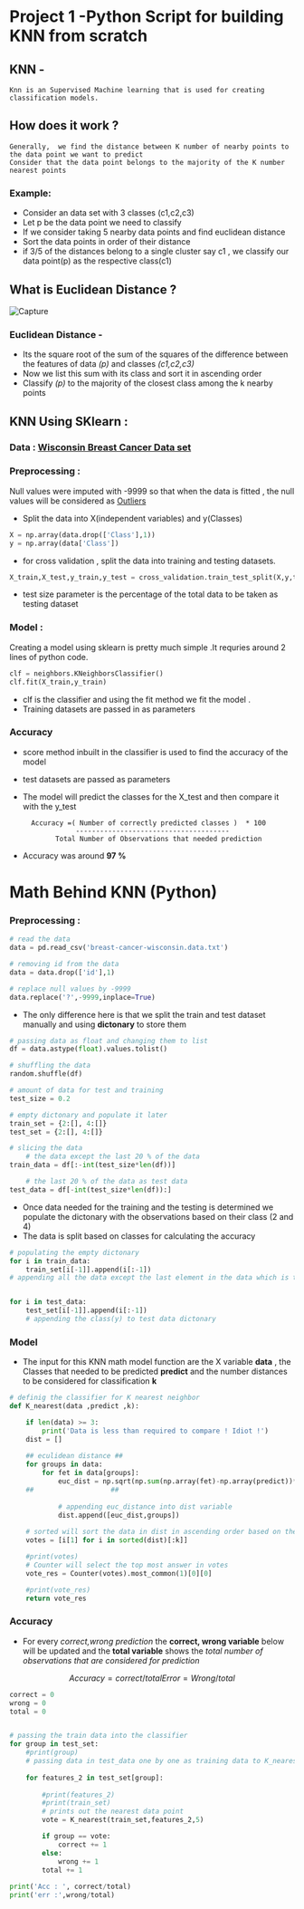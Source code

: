 # Project 1 -Python Script for building KNN from scratch

## KNN - 

	Knn is an Supervised Machine learning that is used for creating classification models.
## How does it work ?

	Generally,  we find the distance between K number of nearby points to the data point we want to predict 
	Consider that the data point belongs to the majority of the K number nearest points 
### Example: 

- Consider an data set with 3 classes (c1,c2,c3)
- Let p be the data point we need to classify
- If we consider taking 5 nearby data points and find euclidean distance 
- Sort the data points in order of their distance 
- if 3/5 of the distances belong to a single cluster say c1 , we classify our data point(p) as the respective class(c1)

## What is Euclidean Distance ?

![Capture](https://user-images.githubusercontent.com/41041795/92879030-4e702e80-f42a-11ea-8ce8-164c767925d5.PNG)

### Euclidean Distance -  

- Its the square root of the sum of the squares of the difference between the features of data *(p)* and classes *(c1,c2,c3)*
- Now we list this sum with its class and sort it in ascending order 
- Classify *(p)* to the majority of the closest class among the k nearby points

## KNN Using SKlearn :

### Data : [Wisconsin Breast Cancer Data set](https://archive.ics.uci.edu/ml/datasets/Breast+Cancer+Wisconsin+%28Original%29)

### Preprocessing :

Null values were imputed with -9999 so that when the data is fitted , the null values will be considered as [Outliers](https://www.itl.nist.gov/div898/handbook/prc/section1/prc16.htm)


- Split the data into X(independent variables) and y(Classes) 
```python
X = np.array(data.drop(['Class'],1))
y = np.array(data['Class'])
```

- for cross validation , split the data into training and testing datasets.
```python
X_train,X_test,y_train,y_test = cross_validation.train_test_split(X,y,test_size=0.2)
```
- test size parameter is the percentage of the total data to be taken as testing dataset
### Model : 

Creating a model using sklearn is pretty much simple .It requries around 2 lines of python code.

```python
clf = neighbors.KNeighborsClassifier()
clf.fit(X_train,y_train)
```
- clf is the classifier and using the fit method we fit the model .
- Training datasets are passed in as parameters 

### Accuracy 

- score method inbuilt in the classifier is used to find the accuracy of the model
- test datasets are passed as parameters
- The model will predict the classes for the X_test and then compare it with the y_test 

		Accuracy =( Number of correctly predicted classes )  * 100
		           --------------------------------------
		      Total Number of Observations that needed prediction

- Accuracy was around **97 %**

# Math Behind KNN (Python) 

### Preprocessing :

```python
# read the data
data = pd.read_csv('breast-cancer-wisconsin.data.txt')

# removing id from the data
data = data.drop(['id'],1)

# replace null values by -9999
data.replace('?',-9999,inplace=True)
```
- The only difference here is that we split the train and test dataset manually and using **dictonary** to store them

```python
# passing data as float and changing them to list
df = data.astype(float).values.tolist()

# shuffling the data
random.shuffle(df)

# amount of data for test and training
test_size = 0.2

# empty dictonary and populate it later
train_set = {2:[], 4:[]}
test_set = {2:[], 4:[]}

# slicing the data
    # the data except the last 20 % of the data
train_data = df[:-int(test_size*len(df))]

    # the last 20 % of the data as test data
test_data = df[-int(test_size*len(df)):]
``` 
- Once  data needed for the training and the testing is determined we populate the dictonary with the observations based on their class (2 and 4) 
- The data is split based on classes for calculating the accuracy 

```python 
# populating the empty dictonary
for i in train_data:
    train_set[i[-1]].append(i[:-1])
# appending all the data except the last element in the data which is the class


for i in test_data:
    test_set[i[-1]].append(i[:-1])
    # appending the class(y) to test data dictonary  
```
### Model 

- The input for this KNN math model function are the X variable **data** , the Classes that needed to be predicted **predict** and  the number distances to be considered for classification **k**

```python
# definig the classifier for K nearest neighbor
def K_nearest(data ,predict ,k):

    if len(data) >= 3:
        print('Data is less than required to compare ! Idiot !')
    dist = []
    
    ## eculidean distance ##
    for groups in data:
        for fet in data[groups]:
            euc_dist = np.sqrt(np.sum(np.array(fet)-np.array(predict))**2)
    ##                   ##
    
            # appending euc_distance into dist variable
            dist.append([euc_dist,groups])
	    
    # sorted will sort the data in dist in ascending order based on the features euc distance and take the class alone [the crucial part in the conclusion]
    votes = [i[1] for i in sorted(dist)[:k]]

    #print(votes)
    # Counter will select the top most answer in votes
    vote_res = Counter(votes).most_common(1)[0][0]

    #print(vote_res)
    return vote_res
``` 
### Accuracy 

- For every *correct,wrong prediction* the **correct, wrong variable** below will be updated and the **total variable** shows the *total number of observations that are considered for prediction*
```math 
 Accuracy = correct / total
 Error = Wrong / total 
```

```Python
correct = 0
wrong = 0
total = 0


# passing the train data into the classifier
for group in test_set:
    #print(group)
    # passing data in test_data one by one as training data to K_nearest neighbors
    
    for features_2 in test_set[group]:
    
        #print(features_2)
        #print(train_set)
        # prints out the nearest data point
        vote = K_nearest(train_set,features_2,5)

        if group == vote:
            correct += 1
        else:
            wrong += 1
        total += 1
	
print('Acc : ', correct/total)
print('err :',wrong/total)
